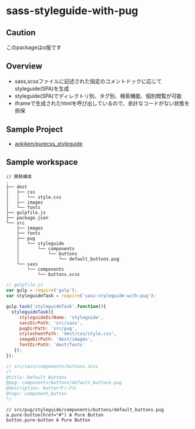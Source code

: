 sass-styleguide-with-pug
===
## Caution
このpackageはα版です

## Overview
* sass,scssファイルに記述された指定のコメントドックに応じてstyleguide(SPA)を生成
* styleguide(SPA)でディレクトリ別、タグ別、検索機能、個別閲覧が可能
* iframeで生成されたhtmlを呼び出しているので、余計なコードがない状態を担保

## Sample Project
* [aokiken/purecss_styleguide](https://github.com/aokiken/purecss_styleguide)

## Sample workspace
```
// 開発構成
.
├── dest
│   ├── css
│   │   └── style.css
│   ├── images
│   └── fonts
├── gulpfile.js
├── package.json
└── src
    ├── images
    ├── fonts
    ├── pug
    │   └── styleguide
    │       └── components
    │           └── buttons
    │               └── default_buttons.pug
    └── sass
        └── components
            └── buttons.scss
```

```js
// gulpfile.js
var gulp = require('gulp');
var styleguideTask = require('sass-styleguide-with-pug');

gulp.task('styleguideTask',function(){
  styleguideTask({
     styleguideDirName: 'styleguide',
     sassDirPath: 'src/sass',
     pugDirPath: 'src/pug',
     stylesheetPath: 'dest/css/style.css',
     imageDirPath: 'dest/images',
     fontDirPath: 'dest/fonts'
   });
});
```

```scss
// src/sass/components/buttons.scss
/*
@title: Default Buttons
@pug: components/buttons/default_buttons.pug
@description: buttonサンプル
@tags: component,button
*/
```

```pug
// src/pug/styleguide/components/buttons/default_buttons.pug
a.pure-button(href="#") A Pure Button
button.pure-button A Pure Button
```
